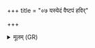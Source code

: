 +++
title = "०७ यस्येदं वैष्टपं हविर्"

+++
<details><summary>मूलम् (GR)</summary>

यस्येदं वैष्टपं हविर्  
भगस्य हस्तयोर् हितम् ।  
तेना त्वाभि मृशामसि  
सौभाग्याय स्वस्तये ॥
</details>